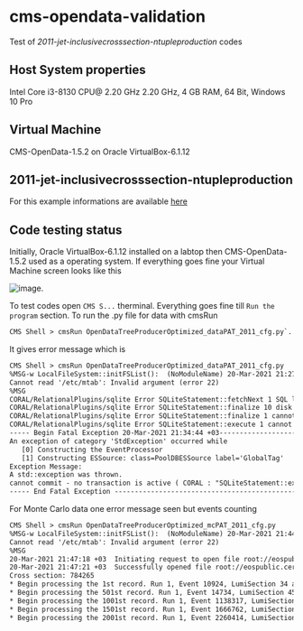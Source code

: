 # cms-opendata-validation
Test of *2011-jet-inclusivecrosssection-ntupleproduction* codes  
## Host System properties
Intel Core i3-8130 CPU@ 2.20 GHz 2.20 GHz, 4 GB RAM, 64 Bit, Windows 10 Pro
## Virtual Machine  
CMS-OpenData-1.5.2 on Oracle VirtualBox-6.1.12 
## 2011-jet-inclusivecrosssection-ntupleproduction
For this example informations are available [here](https://github.com/cms-opendata-validation/2011-jet-inclusivecrosssection-ntupleproduction)
## Code testing status
Initially, Oracle VirtualBox-6.1.12 installed on a labtop then CMS-OpenData-1.5.2 used as a operating system. If everything goes fine your Virtual Machine screen looks like this 

![image](https://user-images.githubusercontent.com/66729789/111881100-1e4cae00-89c0-11eb-8a3d-937c8d18170a.png). 

To test codes open `CMS S...` therminal. Everything goes fine till `Run the program` section. To run the .py file for data with cmsRun
````html
CMS Shell > cmsRun OpenDataTreeProducerOptimized_dataPAT_2011_cfg.py`. 
````
It gives error message which is 

````html 
CMS Shell > cmsRun OpenDataTreeProducerOptimized_dataPAT_2011_cfg.py 
%MSG-w LocalFileSystem::initFSList():  (NoModuleName) 20-Mar-2021 21:27:17 +03  pre-events
Cannot read '/etc/mtab': Invalid argument (error 22)
%MSG
CORAL/RelationalPlugins/sqlite Error SQLiteStatement::fetchNext 1 SQL logic error or missing database
CORAL/RelationalPlugins/sqlite Error SQLiteStatement::finalize 10 disk I/O error
CORAL/RelationalPlugins/sqlite Error SQLiteStatement::finalize 1 cannot commit - no transaction is active
CORAL/RelationalPlugins/sqlite Error SQLiteStatement::execute 1 cannot commit - no transaction is active
----- Begin Fatal Exception 20-Mar-2021 21:34:44 +03-----------------------
An exception of category 'StdException' occurred while
   [0] Constructing the EventProcessor
   [1] Constructing ESSource: class=PoolDBESSource label='GlobalTag'
Exception Message:
A std::exception was thrown.
cannot commit - no transaction is active ( CORAL : "SQLiteStatement::execute" from "CORAL/RelationalPlugins/sqlite" )
----- End Fatal Exception -------------------------------------------------` 
````

For Monte Carlo data one error message seen but events counting

````html
CMS Shell > cmsRun OpenDataTreeProducerOptimized_mcPAT_2011_cfg.py
%MSG-w LocalFileSystem::initFSList():  (NoModuleName) 20-Mar-2021 21:44:41 +03  pre-events
Cannot read '/etc/mtab': Invalid argument (error 22)
%MSG
20-Mar-2021 21:47:18 +03  Initiating request to open file root://eospublic.cern.ch//eos/opendata/cms/MonteCarlo2011/Summer11LegDR/QCD_Pt-80to120_TuneZ2_7TeV_pythia6/AODSIM/PU_S13_START53_LV6-v1/00000/005D4394-1FB7-E311-91F4-002590593878.root
20-Mar-2021 21:47:21 +03  Successfully opened file root://eospublic.cern.ch//eos/opendata/cms/MonteCarlo2011/Summer11LegDR/QCD_Pt-80to120_TuneZ2_7TeV_pythia6/AODSIM/PU_S13_START53_LV6-v1/00000/005D4394-1FB7-E311-91F4-002590593878.root
Cross section: 784265 
* Begin processing the 1st record. Run 1, Event 10924, LumiSection 34 at 20-Mar-2021 21:48:08.388 +03 
* Begin processing the 501st record. Run 1, Event 14734, LumiSection 45 at 20-Mar-2021 21:49:28.722 +03 
* Begin processing the 1001st record. Run 1, Event 1138317, LumiSection 3440 at 20-Mar-2021 21:50:09.360 +03 
* Begin processing the 1501st record. Run 1, Event 1666762, LumiSection 5036 at 20-Mar-2021 21:50:42.610 +03 
* Begin processing the 2001st record. Run 1, Event 2260414, LumiSection 6830 at 20-Mar-2021 21:51:12.157 +03` 
````


